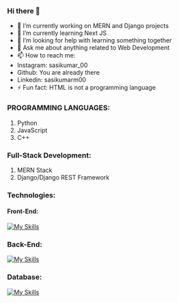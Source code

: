 ### Hi there 👋

- 🔭 I’m currently working on MERN and Django projects
- 🌱 I’m currently learning Next JS
- 🤔 I’m looking for help with learning something together
- 💬 Ask me about anything related to Web Development
- 📫 How to reach me: 
-    Instagram: sasikumar_00
-    Github: You are already there
-    Linkedin:  sasikumarm00
- ⚡ Fun fact: HTML is not a programming language

### PROGRAMMING LANGUAGES:
1) Python
2) JavaScript
3) C++

### Full-Stack Development:
1) MERN Stack
2) Django/Django REST Framework

### Technologies:
#### Front-End:
[![My Skills](https://skillicons.dev/icons?i=html,css,js,react,tailwindcss,figma)](https://skillicons.dev)

### Back-End:
[![My Skills](https://skillicons.dev/icons?i=nodejs,expressjs,python,django,flask)](https://skillicons.dev)

### Database:
[![My Skills](https://skillicons.dev/icons?i=mongodb,mysql,sqlite)](https://skillicons.dev)
